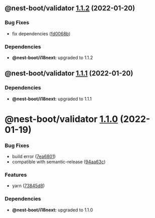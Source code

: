 ## @nest-boot/validator [1.1.2](https://github.com/d4rkcr0w/nest-boot/compare/@nest-boot/validator@1.1.1...@nest-boot/validator@1.1.2) (2022-01-20)


### Bug Fixes

* fix dependencies ([fd0068b](https://github.com/d4rkcr0w/nest-boot/commit/fd0068b0842bb0001038dca8b6375d464dd89ed6))





### Dependencies

* **@nest-boot/i18next:** upgraded to 1.1.2

## @nest-boot/validator [1.1.1](https://github.com/d4rkcr0w/nest-boot/compare/@nest-boot/validator@1.1.0...@nest-boot/validator@1.1.1) (2022-01-20)





### Dependencies

* **@nest-boot/i18next:** upgraded to 1.1.1

# @nest-boot/validator [1.1.0](https://github.com/d4rkcr0w/nest-boot/compare/@nest-boot/validator@1.0.0...@nest-boot/validator@1.1.0) (2022-01-19)


### Bug Fixes

* build error ([7ea6801](https://github.com/d4rkcr0w/nest-boot/commit/7ea6801200bf4869d17461769335d8887388657c))
* compatible with semantic-release ([94aa63c](https://github.com/d4rkcr0w/nest-boot/commit/94aa63cd1f8f7c850a71180ac6cdc300234a78d1))


### Features

* yarn ([73845d8](https://github.com/d4rkcr0w/nest-boot/commit/73845d8f3b2038c1814faa86b6170bc9a05502aa))





### Dependencies

* **@nest-boot/i18next:** upgraded to 1.1.0
